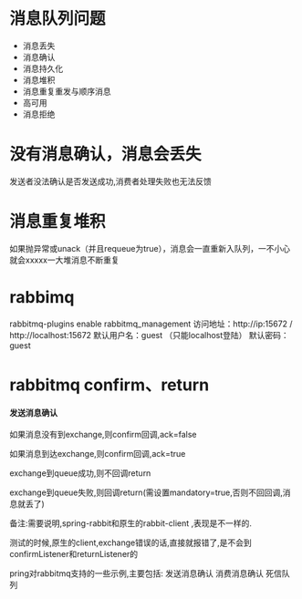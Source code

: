 # 消息队列问题
* 消息丢失
* 消息确认
* 消息持久化
* 消息堆积
* 消息重复重发与顺序消息
* 高可用
* 消息拒绝


# 没有消息确认，消息会丢失
发送者没法确认是否发送成功,消费者处理失败也无法反馈


# 消息重复堆积
如果抛异常或unack（并且requeue为true），消息会一直重新入队列，一不小心就会xxxxx一大堆消息不断重复

# rabbimq
rabbitmq-plugins enable rabbitmq_management 
访问地址：http://ip:15672 /   http://localhost:15672
默认用户名：guest （只能localhost登陆） 
默认密码：guest 


# rabbitmq confirm、return
#### 发送消息确认

如果消息没有到exchange,则confirm回调,ack=false

如果消息到达exchange,则confirm回调,ack=true

exchange到queue成功,则不回调return

exchange到queue失败,则回调return(需设置mandatory=true,否则不回回调,消息就丢了)


备注:需要说明,spring-rabbit和原生的rabbit-client ,表现是不一样的.

测试的时候,原生的client,exchange错误的话,直接就报错了,是不会到confirmListener和returnListener的

pring对rabbitmq支持的一些示例,主要包括: 发送消息确认 消费消息确认 死信队列


